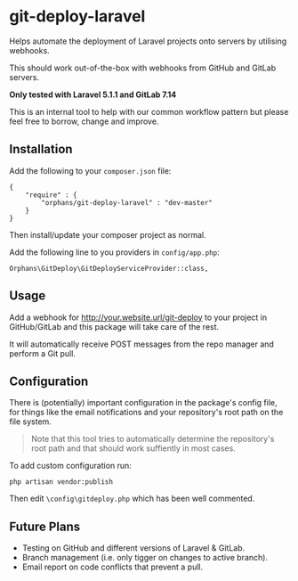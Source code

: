 # git-deploy-laravel

Helps automate the deployment of Laravel projects onto servers by utilising webhooks.

This should work out-of-the-box with webhooks from GitHub and GitLab servers.

**Only tested with Laravel 5.1.1 and GitLab 7.14**

This is an internal tool to help with our common workflow pattern but please feel free to borrow, change and improve.

## Installation

Add the following to your `composer.json` file:

    {
        "require" : {
            "orphans/git-deploy-laravel" : "dev-master"
        }
    }

Then install/update your composer project as normal.

Add the following line to you providers in `config/app.php`:

    Orphans\GitDeploy\GitDeployServiceProvider::class,

## Usage

Add a webhook for http://your.website.url/git-deploy to your project in GitHub/GitLab and this package will take care of the rest.

It will automatically receive POST messages from the repo manager and perform a Git pull.

## Configuration

There is (potentially) important configuration in the package's config file, for things like the email notifications and your repository's root path on the file system.

> Note that this tool tries to automatically determine the repository's root path and that should work suffiently in most cases.

To add custom configuration run:

    php artisan vendor:publish

Then edit `\config\gitdeploy.php` which has been well commented.

## Future Plans

* Testing on GitHub and different versions of Laravel & GitLab.
* Branch management (i.e. only tigger on changes to active branch).
* Email report on code conflicts that prevent a pull.
